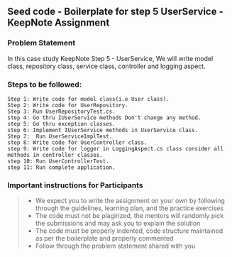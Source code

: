 ## Seed code - Boilerplate for step 5 UserService - KeepNote Assignment

### Problem Statement

In this case study KeepNote Step 5 - UserService, We will write model class, repository class, service class, controller and logging aspect.

### Steps to be followed:

    Step 1: Write code for model class(i.e User class).
    Step 2: Write code for UserRepository.
    Step 3: Run UserRepositoryTest.cs. 
    step 4: Go thru IUserService methods Don't change any method.
    step 5: Go thru exception classes.
    step 6: Implement IUserService methods in UserService class.
    Step 7:  Run UserServiceImplTest.
    step 8: Write code for UserController class.
    step 9: Write code for logger in LoggingAspect.cs class consider all methods in controller classes.
    step 10: Run UserControllerTest.
    step 11: Run complete application.

### Important instructions for Participants
> - We expect you to write the assignment on your own by following through the guidelines, learning plan, and the practice exercises
> - The code must not be plagirized, the mentors will randomly pick the submissions and may ask you to explain the solution
> - The code must be properly indented, code structure maintained as per the boilerplate and properly commented
> - Follow through the problem statement shared with you
